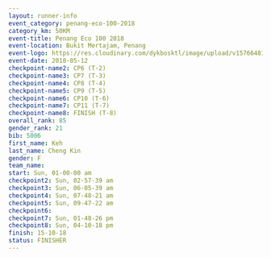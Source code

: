 ```yaml
--- 
layout: runner-info 
event_category: penang-eco-100-2018 
category_km: 50KM 
event-title: Penang Eco 100 2018 
event-location: Bukit Mertajam, Penang 
event-logo: https://res.cloudinary.com/dykbosktl/image/upload/v1576648106/Logo/Logo_lovxhg.jpg 
event-date: 2018-05-12 
checkpoint-name2: CP6 (T-2) 
checkpoint-name3: CP7 (T-3) 
checkpoint-name4: CP8 (T-4) 
checkpoint-name5: CP9 (T-5) 
checkpoint-name6: CP10 (T-6) 
checkpoint-name7: CP11 (T-7) 
checkpoint-name8: FINISH (T-8) 
overall_rank: 85
gender_rank: 21
bib: 5006
first_name: Keh
last_name: Cheng Kin
gender: F
team_name: 
start: Sun, 01-00-00 am
checkpoint2: Sun, 02-57-39 am
checkpoint3: Sun, 06-05-39 am
checkpoint4: Sun, 07-48-21 am
checkpoint5: Sun, 09-47-22 am
checkpoint6: 
checkpoint7: Sun, 01-48-26 pm
checkpoint8: Sun, 04-10-18 pm
finish: 15-10-18
status: FINISHER
--- 
```

